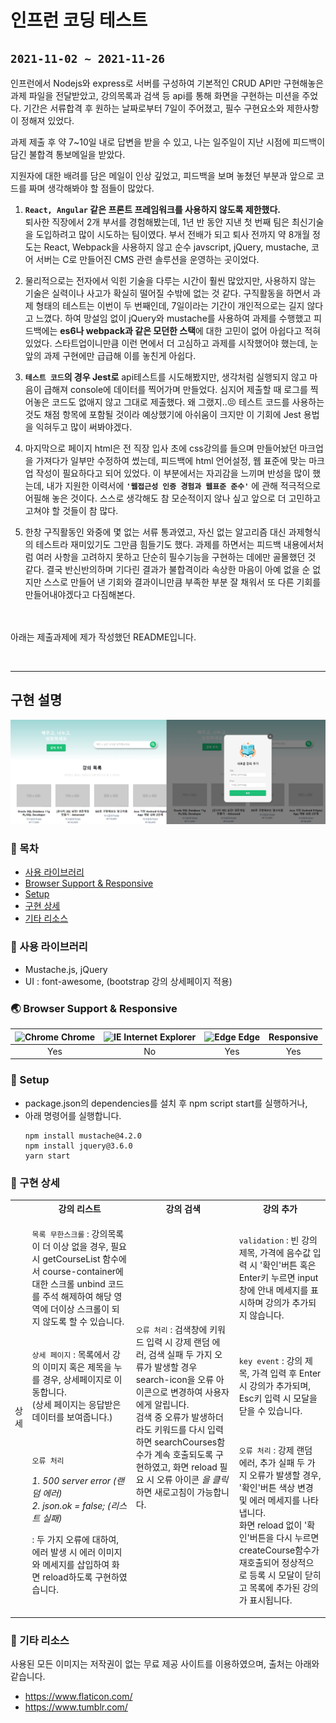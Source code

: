 # 인프런 코딩 테스트
## `2021-11-02 ~ 2021-11-26`
인프런에서 Nodejs와 express로 서버를 구성하여
기본적인 CRUD API만 구현해놓은 과제 파일을 전달받았고,
강의목록과 검색 등 api를 통해 화면을 구현하는 미션을 주었다.
기간은 서류합격 후 원하는 날짜로부터 7일이 주어졌고, 필수 구현요소와 제한사항이 정해져 있었다.

과제 제출 후 약 7~10일 내로 답변을 받을 수 있고,
나는 일주일이 지난 시점에 피드백이 담긴 불합격 통보메일을 받았다.

지원자에 대한 배려를 담은 메일이 인상 깊었고,
피드백을 보며 놓쳤던 부분과 앞으로 코드를 짜며 생각해봐야 할 점들이 많았다. 

1. **`React, Angular` 같은 프론트 프레임워크를 사용하지 않도록 제한했다.**\
퇴사한 직장에서 2개 부서를 경험해봤는데, 1년 반 동안 지낸 첫 번째 팀은 최신기술을 도입하려고 많이 시도하는 팀이였다. 부서 전배가 되고 퇴사 전까지 약 8개월 정도는 React, Webpack을 사용하지 않고
순수 javscript, jQuery, mustache, 코어 서버는 C로 만들어진 CMS 관련 솔루션을 운영하는 곳이었다.

2. 물리적으로는 전자에서 익힌 기술을 다루는 시간이 훨씬 많았지만, 사용하지 않는 기술은 실력이나 사고가 확실히 떨어질 수밖에 없는 것 같다. 구직활동을 하면서 과제 형태의 테스트는 이번이 두 번째인데,
7일이라는 기간이 개인적으로는 길지 않다고 느꼈다. 하여 망설임 없이 jQuery와 mustache를 사용하여 과제를 수행했고 피드백에는 **es6나 webpack과 같은 모던한 스택**에 대한 고민이 없어 아쉽다고 적혀있었다. 스타트업이니만큼 이런 면에서 더 고심하고 과제를 시작했어야 했는데, 눈앞의 과제 구현에만 급급해 이를 놓친게 아쉽다.

3. **`테스트 코드`의 경우 Jest로** api테스트를 시도해봤지만, 생각처럼 실행되지 않고 마음이 급해져 console에 데이터를 찍어가며 만들었다. 심지어 제출할 때 로그를 찍어놓은 코드도 없애지 않고 그대로 제출했다. 왜 그랬지..😣 
테스트 코드를 사용하는 것도 채점 항목에 포함될 것이라 예상했기에 아쉬움이 크지만 이 기회에 Jest 용법을 익혀두고 많이 써봐야겠다.

4. 마지막으로 페이지 html은 전 직장 입사 초에 css강의를 들으며 만들어놨던 마크업을 가져다가 일부만 수정하여 썼는데, 피드백에 html 언어설정, 웹 표준에 맞는 마크업 작성이 필요하다고 되어 있었다.
이 부분에서는 자괴감을 느끼며 반성을 많이 했는데, 내가 지원한 이력서에 **`'웹접근성 인증 경험과 웹표준 준수'`** 에 관해 적극적으로 어필해 놓은 것이다. 스스로 생각해도 참 모순적이지 않나 싶고 앞으로 더 고민하고 고쳐야 할 것들이 참 많다.

5. 한창 구직활동인 와중에 몇 없는 서류 통과였고, 자신 없는 알고리즘 대신 과제형식의 테스트라 재미있기도 그만큼 힘들기도 했다. 과제를 하면서는 피드백 내용에서처럼 여러 사항을 고려하지 못하고 단순히 필수기능을 구현하는 데에만 골몰했던 것 같다. 결국 반신반의하며 기다린 결과가 불합격이라 속상한 마음이 아예 없을 순 없지만 스스로 만들어 낸 기회와 결과이니만큼 부족한 부분 잘 채워서 또 다른 기회를 만들어내야겠다고 다짐해본다. 

<br><br>
아래는 제출과제에 제가 작성했던 README입니다.

<br>

----------------------------------------------

## 구현 설명
![main.png](/image/inflearn.png)

### 🚩 목차
- [사용 라이브러리](#-사용-라이브러리)
- [Browser Support & Responsive](#-browser-support---responsive)
- [Setup](#-setup)
- [구현 상세](#-구현-상세)
- [기타 리소스](#-기타-리소스)

### 📑 사용 라이브러리
+ Mustache.js, jQuery
+ UI : font-awesome, (bootstrap 강의 상세페이지 적용)

### 🌏 Browser Support & Responsive
| <img src="https://user-images.githubusercontent.com/1215767/34348387-a2e64588-ea4d-11e7-8267-a43365103afe.png" alt="Chrome" width="16px" height="16px" /> Chrome | <img src="https://user-images.githubusercontent.com/1215767/34348590-250b3ca2-ea4f-11e7-9efb-da953359321f.png" alt="IE" width="16px" height="16px" /> Internet Explorer | <img src="https://user-images.githubusercontent.com/1215767/34348380-93e77ae8-ea4d-11e7-8696-9a989ddbbbf5.png" alt="Edge" width="16px" height="16px" /> Edge | Responsive
| :---------: | :---------: | :---------: | :---------: |
| Yes | No | Yes | Yes |

### 🚀 Setup
+ package.json의 dependencies를 설치 후 npm script start를 실행하거나,
+ 아래 명령어를 실행합니다.
   ```
   npm install mustache@4.2.0
   npm install jquery@3.6.0
   yarn start
   ```

### 🚩 구현 상세
<table>
<tbody>
<tr>
<th></th>
<th>강의 리스트</th>
<th>강의 검색</th>
<th>강의 추가</th>
</tr>
<tr>
<td rowspan="4">상세</td>
</tr>
<tr>
<td>

`목록 무한스크롤`
: 강의목록이 더 이상 없을 경우, 필요시
getCourseList 함수에서 course-container에 대한 스크롤 unbind 코드를 주석 해제하여
해당 영역에 더이상 스크롤이 되지 않도록 할 수 있습니다.
</td>
<td rowspan="3">

`오류 처리`
: 검색창에 키워드 입력 시 강제 랜덤 에러, 검색 실패 두 가지 오류가 발생할 경우 search-icon을 오류 아이콘으로 변경하여 사용자에게 알립니다.\
검색 중 오류가 발생하더라도 키워드를 다시 입력하면 searchCourses함수가 계속 호출되도록 구현하였고, 화면 reload 필요 시 오류 아이콘 _을 클릭_ 하면 새로고침이 가능합니다.
</td>
<td>

`validation`
: 빈 강의제목, 가격에 음수값 입력 시 '확인'버튼 혹은 Enter키 누르면 input창에 안내 메세지를 표시하며 강의가 추가되지 않습니다.
</td>
</tr>
<tr>
<td>

`상세 페이지`
: 목록에서 강의 이미지 혹은 제목을 누를 경우, 상세페이지로 이동합니다. \
(상세 페이지는 응답받은 데이터를 보여줍니다.)
</td>
<td>

`key event`
: 강의 제목, 가격 입력 후 Enter 시 강의가 추가되며, Esc키 입력 시 모달을 닫을 수 있습니다.
</td>
</tr>
<tr>
<td>

`오류 처리`

_1. 500 server error (랜덤 에러)_\
_2. json.ok = false; (리스트 실패)_

: 두 가지 오류에 대하여, 에러 발생 시 에러 이미지와 메세지를 삽입하여 화면 reload하도록 구현하였습니다.
</td>
<td>

`오류 처리`
: 강제 랜덤 에러, 추가 실패 두 가지 오류가 발생할 경우, '확인'버튼 색상 변경 및 에러 메세지를 나타냅니다.\
화면 reload 없이 '확인'버튼을 다시 누르면 createCourse함수가 재호출되어 정상적으로 등록 시 모달이 닫히고 목록에 추가된 강의가 표시됩니다.
</td>
</tr>
</tbody>
</table>

### 📜 기타 리소스
사용된 모든 이미지는 저작권이 없는 무료 제공 사이트를 이용하였으며, 출처는 아래와 같습니다.
+ https://www.flaticon.com/
+ https://www.tumblr.com/
